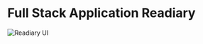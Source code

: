 # Full Stack Application Readiary

![Readiary UI](https://user-images.githubusercontent.com/74289509/101921953-21d1db80-3c00-11eb-85b7-ae132c1cf0e8.png)
